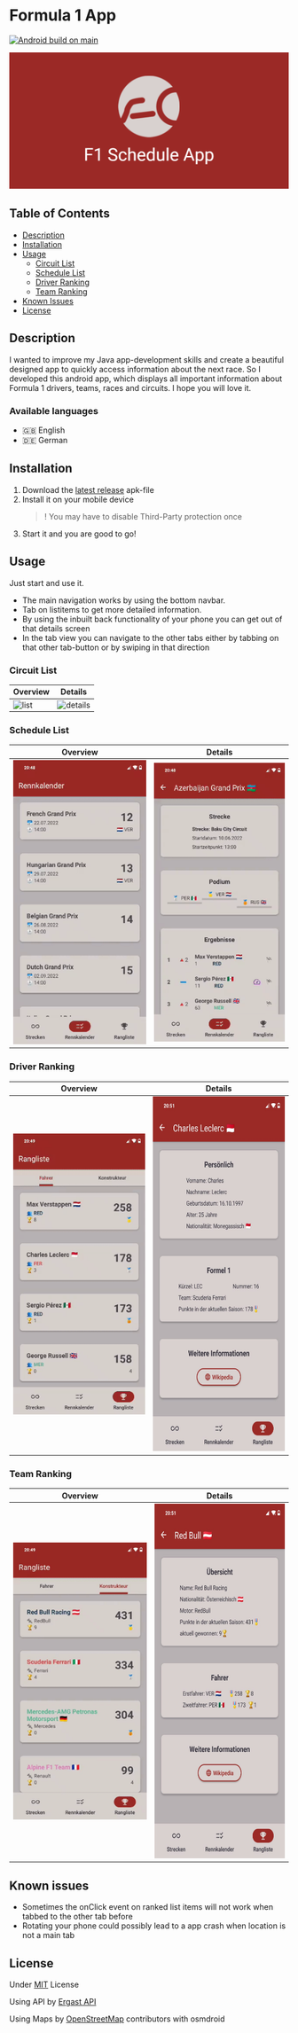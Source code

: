 # Formula 1 App

[![Android build on main](https://github.com/tim0-12432/f1-schedule-app/actions/workflows/main_android.yml/badge.svg?branch=main)](https://github.com/tim0-12432/f1-schedule-app/actions/workflows/main_android.yml)

![banner](./app/src/main/res/logo-files/play_store_feature_graphic.png)

## Table of Contents

- [Description](#description)
- [Installation](#installation)
- [Usage](#usage)
  - [Circuit List](#circuit-list)
  - [Schedule List](#schedule-list)
  - [Driver Ranking](#driver-ranking)
  - [Team Ranking](#team-ranking)
- [Known Issues](#known-issues)
- [License](#license)

## Description

I wanted to improve my Java app-development skills and create a beautiful designed app to quickly access information about the next race.
So I developed this android app, which displays all important information about Formula 1 drivers, teams, races and circuits.
I hope you will love it.

### Available languages

- :uk: English
- :de: German

## Installation

1. Download the [latest release](https://github.com/tim0-12432/f1-schedule-app/releases/latest) apk-file
2. Install it on your mobile device
   > ! You may have to disable Third-Party protection once
3. Start it and you are good to go!

## Usage

Just start and use it.
- The main navigation works by using the bottom navbar.
- Tab on listitems to get more detailed information.
- By using the inbuilt back functionality of your phone you can get out of that details screen
- In the tab view you can navigate to the other tabs either by tabbing on that other tab-button or by swiping in that direction

### Circuit List

| Overview | Details |
| --- | --- |
| ![list](docs/src/assets/images/circuits.gif) | ![details](docs/src/assets/images/circuit.gif) |

### Schedule List

| Overview | Details |
| --- | --- |
| ![list](docs/src/assets/images/races.gif) | ![details](docs/src/assets/images/race_results.gif) |

### Driver Ranking

| Overview | Details |
| --- | --- |
| ![list](docs/src/assets/images/driver_ranking.gif) | <img src="./docs/src/assets/images/driver.jpg" height="640px" alt="details" /> |

### Team Ranking

| Overview | Details |
| --- | --- |
| ![list](docs/src/assets/images/team_ranking.gif) | <img src="./docs/src/assets/images/team.jpg" height="640px" alt="details" /> |

## Known issues

- Sometimes the onClick event on ranked list items will not work when tabbed to the other tab before
- Rotating your phone could possibly lead to a app crash when location is not a main tab

## License

Under [MIT](./LICENSE.md) License

Using API by [Ergast API](https://ergast.com/mrd/)

Using Maps by [OpenStreetMap](https://www.openstreetmap.org/copyright) contributors with osmdroid
